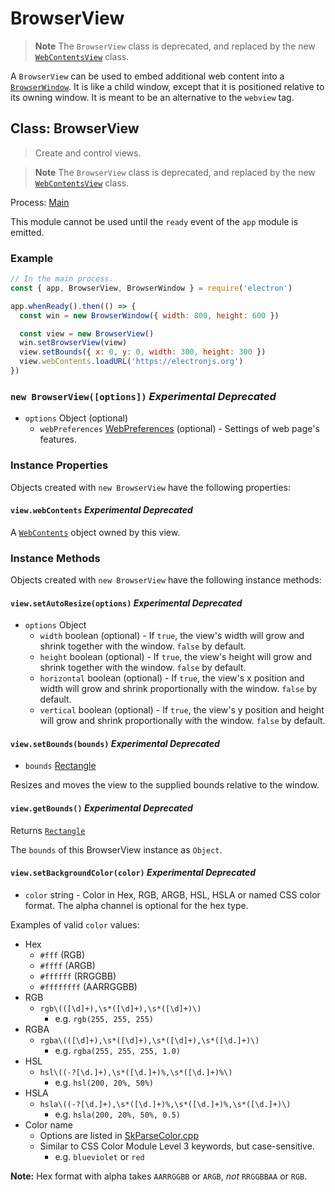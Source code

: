 # BrowserView

> **Note**
> The `BrowserView` class is deprecated, and replaced by the new
> [`WebContentsView`](web-contents-view.md) class.

A `BrowserView` can be used to embed additional web content into a
[`BrowserWindow`](browser-window.md). It is like a child window, except that it is positioned
relative to its owning window. It is meant to be an alternative to the
`webview` tag.

## Class: BrowserView

> Create and control views.

> **Note**
> The `BrowserView` class is deprecated, and replaced by the new
> [`WebContentsView`](web-contents-view.md) class.

Process: [Main](../glossary.md#main-process)

This module cannot be used until the `ready` event of the `app`
module is emitted.

### Example

```javascript
// In the main process.
const { app, BrowserView, BrowserWindow } = require('electron')

app.whenReady().then(() => {
  const win = new BrowserWindow({ width: 800, height: 600 })

  const view = new BrowserView()
  win.setBrowserView(view)
  view.setBounds({ x: 0, y: 0, width: 300, height: 300 })
  view.webContents.loadURL('https://electronjs.org')
})
```

### `new BrowserView([options])` _Experimental_ _Deprecated_

* `options` Object (optional)
  * `webPreferences` [WebPreferences](structures/web-preferences.md?inline) (optional) - Settings of web page's features.

### Instance Properties

Objects created with `new BrowserView` have the following properties:

#### `view.webContents` _Experimental_ _Deprecated_

A [`WebContents`](web-contents.md) object owned by this view.

### Instance Methods

Objects created with `new BrowserView` have the following instance methods:

#### `view.setAutoResize(options)` _Experimental_ _Deprecated_

* `options` Object
  * `width` boolean (optional) - If `true`, the view's width will grow and shrink together
    with the window. `false` by default.
  * `height` boolean (optional) - If `true`, the view's height will grow and shrink
    together with the window. `false` by default.
  * `horizontal` boolean (optional) - If `true`, the view's x position and width will grow
    and shrink proportionally with the window. `false` by default.
  * `vertical` boolean (optional) - If `true`, the view's y position and height will grow
    and shrink proportionally with the window. `false` by default.

#### `view.setBounds(bounds)` _Experimental_ _Deprecated_

* `bounds` [Rectangle](structures/rectangle.md)

Resizes and moves the view to the supplied bounds relative to the window.

#### `view.getBounds()` _Experimental_ _Deprecated_

Returns [`Rectangle`](structures/rectangle.md)

The `bounds` of this BrowserView instance as `Object`.

#### `view.setBackgroundColor(color)` _Experimental_ _Deprecated_

* `color` string - Color in Hex, RGB, ARGB, HSL, HSLA or named CSS color format. The alpha channel is
  optional for the hex type.

Examples of valid `color` values:

* Hex
  * `#fff` (RGB)
  * `#ffff` (ARGB)
  * `#ffffff` (RRGGBB)
  * `#ffffffff` (AARRGGBB)
* RGB
  * `rgb\(([\d]+),\s*([\d]+),\s*([\d]+)\)`
    * e.g. `rgb(255, 255, 255)`
* RGBA
  * `rgba\(([\d]+),\s*([\d]+),\s*([\d]+),\s*([\d.]+)\)`
    * e.g. `rgba(255, 255, 255, 1.0)`
* HSL
  * `hsl\((-?[\d.]+),\s*([\d.]+)%,\s*([\d.]+)%\)`
    * e.g. `hsl(200, 20%, 50%)`
* HSLA
  * `hsla\((-?[\d.]+),\s*([\d.]+)%,\s*([\d.]+)%,\s*([\d.]+)\)`
    * e.g. `hsla(200, 20%, 50%, 0.5)`
* Color name
  * Options are listed in [SkParseColor.cpp](https://source.chromium.org/chromium/chromium/src/+/main:third_party/skia/src/utils/SkParseColor.cpp;l=11-152;drc=eea4bf52cb0d55e2a39c828b017c80a5ee054148)
  * Similar to CSS Color Module Level 3 keywords, but case-sensitive.
    * e.g. `blueviolet` or `red`

**Note:** Hex format with alpha takes `AARRGGBB` or `ARGB`, _not_ `RRGGBBAA` or `RGB`.
